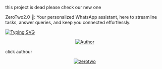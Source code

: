 this project is dead please check our new one 


<p align="center"> 

ZeroTwo2.0 🤖: Your personalized WhatsApp assistant, here to streamline tasks, answer queries, and keep you connected effortlessly.

<a href="https://git.io/typing-svg"><img src="https://readme-typing-svg.demolab.com?font=Fira+Code&pause=1000&random=false&width=435&lines=whatsapp+user+bot+zeroTwo2.0+MD" alt="Typing SVG" /></a>


<p align="center">
<a href="https://github.com/kingdavid3333"><img title="Author" src="https://img.shields.io/badge/Author-©️whizbot-red.svg?style=for-the-badge&logo=github"></a>
</p>
click authour
<p align="center">
<a href="https://github.com/kingdavid3333/zero-two"><img title="zerotwo" src="https://img.shields.io/badge/Author-©️zerotwo-red.svg?style=for-the-badge&logo=github"></a>
</p>

